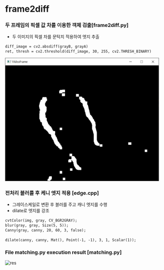 # frame2diff
### 두 프레임의 픽셀 값 차를 이용한 객체 검출[frame2diff.py]

- 두 이미지의 픽셀 차를 문턱치 적용하여 엣지 추출
```
diff_image = cv2.absdiff(grayB, grayA)
ret, thresh = cv2.threshold(diff_image, 30, 255, cv2.THRESH_BINARY)
```

![예제](./img/예제.JPG)

### 전처리 블러를 후 케니 엣지 적용 [edge.cpp]

- 그레이스케일로 변환 후 블러를 주고 캐니 엣지를 수행
- dilate로 엣지를 강조
```
cvtColor(img, gray, CV_BGR2GRAY);
blur(gray, gray, Size(5, 5));
Canny(gray, canny, 20, 60, 3, false);

dilate(canny, canny, Mat(), Point(-1, -1), 3, 1, Scalar(1));
```

### File matching.py execution result [matching.py]

![res](https://user-images.githubusercontent.com/32004044/216463094-287d9563-b8ed-401a-be66-c194f0796f64.png)
